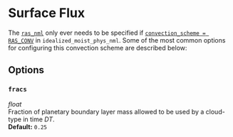 # Surface Flux
The [`ras_nml`](https://github.com/ExeClim/Isca/blob/master/src/atmos_param/ras/ras.f90) 
only ever needs to be specified if 
[`convection_scheme = RAS_CONV`](../main/idealized_moist_physics.md#convection_scheme) in 
`idealized_moist_phys_nml`.
Some of the most common options for configuring this convection scheme are described below:

## Options
### `fracs`
*float*</br> Fraction of planetary boundary layer mass allowed to be used by a cloud-type in time $DT$.</br>
**Default:** `0.25`
